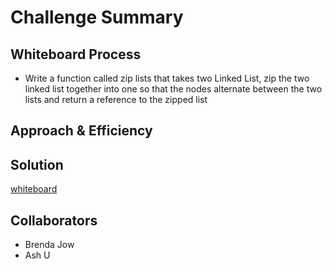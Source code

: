 # Challenge Summary
<!-- Description of the challenge -->


## Whiteboard Process
<!-- Embedded whiteboard image -->
- Write a function called zip lists that takes two Linked List, zip the two linked list together into one so that the nodes alternate between the two lists and return a reference to the zipped list

## Approach & Efficiency
<!-- What approach did you take? Why? What is the Big O space/time for this approach? -->

## Solution
<!-- Show how to run your code, and examples of it in action -->
[whiteboard](../linkedListZip/challenge%208%20ziplist.png)


## Collaborators
  - Brenda Jow
  - Ash U
